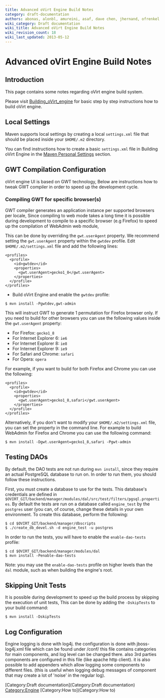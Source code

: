```yaml
---
title: Advanced oVirt Engine Build Notes
category: draft-documentation
authors: abonas, alonbl, amureini, asaf, dave chen, jhernand, ofrenkel
wiki_category: Draft documentation
wiki_title: Advanced oVirt Engine Build Notes
wiki_revision_count: 18
wiki_last_updated: 2013-05-12
---
```


# Advanced oVirt Engine Build Notes

## Introduction

This page contains some notes regarding oVirt engine build system.

Please visit [Building_oVirt_engine](Building_oVirt_engine) for basic step by step instructions how to build oVirt engine.

## Local Settings

Maven supports local settings by creating a local `settings.xml` file that should be placed inside your `$HOME/.m2` directory.

You can find instructions how to create a basic `settings.xml` file in Building oVirt Engine in the [Maven Personal Settings](Building_oVirt_engine#Maven_personal_settings) section.

## GWT Compilation Configuration

oVirt engine UI is based on GWT technology, Below are instructions how to tweak GWT compiler in order to speed up the development cycle.

### Compiling GWT for specific browser(s)

GWT compiler generates an application instance per supported browsers per locale, Since compiling to web mode takes a long time it is possible during development to compile to a specific browser (e.g Firefox) to speed up the compilation of WebAdmin web module,

This can be done by overriding the `gwt.userAgent` property. We recommend setting the `gwt.userAgent` property within the `gwtdev` profile. Edit `$HOME/.m2/settings.xml` file and add the following lines:

    <profiles>
      <profile>
        <id>gwtdev</id>
        <properties>
          <gwt.userAgent>gecko1_8</gwt.userAgent>
        </properties> 
      </profile>
    </profiles>

*   Build oVirt Engine and enable the `gwtdev` profile:

<!-- -->

    $ mvn install -Pgwtdev,gwt-admin

This will instruct GWT to generate 1 permutation for Firefox browser only. If you need to build for other browsers you can use the following values inside the `gwt.userAgent` property:

*   For Firefox: `gecko1_8`
*   For Internet Explorer 6: `ie6`
*   For Internet Explorer 8: `ie8`
*   For Internet Explorer 9: `ie9`
*   For Safari and Chrome: `safari`
*   For Opera: `opera`

For example, if you want to build for both Firefox and Chrome you can use the following:

    <profiles>
      <profile>
        <id>gwtdev</id>
        <properties>
          <gwt.userAgent>gecko1_8,safari</gwt.userAgent>
        </properties> 
      </profile>
    </profiles>

Alternatively, if you don't want to modify your `$HOME/.m2/settings.xml` file, you can set the property in the command line. For example to build WebAdmin for Firefox and Chrome you can use the following command:

    $ mvn install -Dgwt.userAgent=gecko1_8,safari -Pgwt-admin

## Testing DAOs

By default, the DAO tests are not run during `mvn install`, since they require an actual PostgreSQL database to run on. In order to run them, you should follow these instructions.

First, you must create a database to use for the tests. This database's credentials are defined in `$OVIRT_GIT/backend/manager/modules/dal/src/test/filters/pgsql.properties`. By default the tests are run on a database called `engine_test` by the `postgres` user (you can, of course, change these details in your own environment. To create this database, perform the following:

    $ cd $OVIRT_GIT/backend/manager/dbscripts
    $ ./create_db_devel.sh -d engine_test -u postgres

In order to run the tests, you will have to enable the `enable-dao-tests` profile:

    $ cd $OVIRT_GIT/backend/manager/modules/dal
    $ mvn install -Penable-dao-tests

Note: you may use the `enable-dao-tests` profile on higher levels than the `dal` module, such as when building the engine's root.

## Skipping Unit Tests

It is possible during development to speed up the build process by skipping the execution of unit tests, This can be done by adding the `-DskipTests` to your build command:

    $ mvn install -DskipTests

## Log Configuration

Engine logging is done with log4j.
the configuration is done with jboss-log4j.xml file which can be found under <jboos profile dir>/conf/
this file contains categories for main components, and log level can be changed there.
also 3rd parties components are configured in this file (like apache http client).
it is also possible to add appenders which allow logging some components to different files.
(this is useful when logging debug messages of component that may create a lot of 'noise' in the regular log).

[Category:Draft documentation](Category:Draft documentation) <Category:Engine> [Category:How to](Category:How to)
